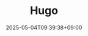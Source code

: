 ---
title: "Hugo"
date: 2025-05-04T09:39:38+09:00
menu:
  sidebar:
    name: Hugo
    identifier: hugo
    weight: 20
hero: images/forest.jpg
draft: true
---